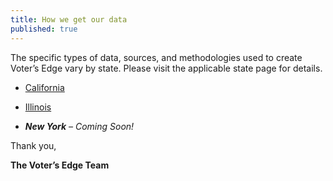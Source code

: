 ```yaml
---
title: How we get our data
published: true
---
```

The specific types of data, sources, and methodologies used to create Voter’s Edge vary by state. Please visit the applicable state page for details.

* [California](www.votersedge.org/ca/page/how-we-get-our-data)

* [Illinois](www.votersedge.org/ca/page/how-we-get-our-data)

* _**New York** – Coming Soon!_

Thank you,

**The Voter’s Edge Team**

